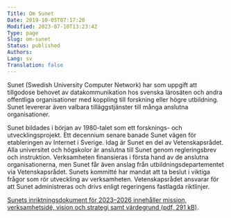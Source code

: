 ```yaml
---
Title: Om Sunet
Date: 2019-10-05T07:17:20
Modified: 2023-07-10T13:23:42
Type: page
Slug: om-sunet
Status: published
Authors: 
Lang: sv
Translation: false
---
```


Sunet (Swedish University Computer Network) har som uppgift att tillgodose behovet av datakommunikation hos svenska lärosäten och andra offentliga organisationer med koppling till forskning eller högre utbildning. Sunet levererar även valbara tilläggstjänster till många anslutna organisationer.

Sunet bildades i början av 1980-talet som ett forsknings- och utvecklingsprojekt. Ett decennium senare banade Sunet vägen för etableringen av Internet i Sverige. Idag är Sunet en del av Vetenskapsrådet. Alla universitet och högskolor är anslutna till Sunet genom regleringsbrev och instruktion. Verksamheten finansieras i första hand av de anslutna organisationerna, men Sunet får även anslag från utbildningsdepartementet via Vetenskapsrådet. Sunets kommitté har mandat att ta beslut i viktiga frågor som rör utveckling av verksamheten. Vetenskapsrådet ansvarar för att Sunet administreras och drivs enligt regeringens fastlagda riktlinjer.

[Sunets inriktningsdokument för 2023–2026 innehåller mission, verksamhetsidé, vision och strategi samt värdegrund (pdf, 291 kB)](/wp-content/uploads/2023/07/Sunets-inriktning-2023-2026.pdf).

